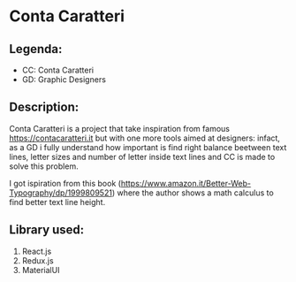 # Conta Caratteri 

## Legenda: 
- CC: Conta Caratteri
- GD: Graphic Designers

## Description: 
Conta Caratteri is a project that take inspiration from famous https://contacaratteri.it but with one more tools aimed at designers: infact, as a GD i fully understand how important is find right balance beetween text lines, letter sizes and number of letter inside text lines and CC is made to solve this problem.

I got ispiration from this book (https://www.amazon.it/Better-Web-Typography/dp/1999809521) where the author shows a math calculus to find better text line height.

## Library used: 
1. React.js
2. Redux.js
3. MaterialUI
